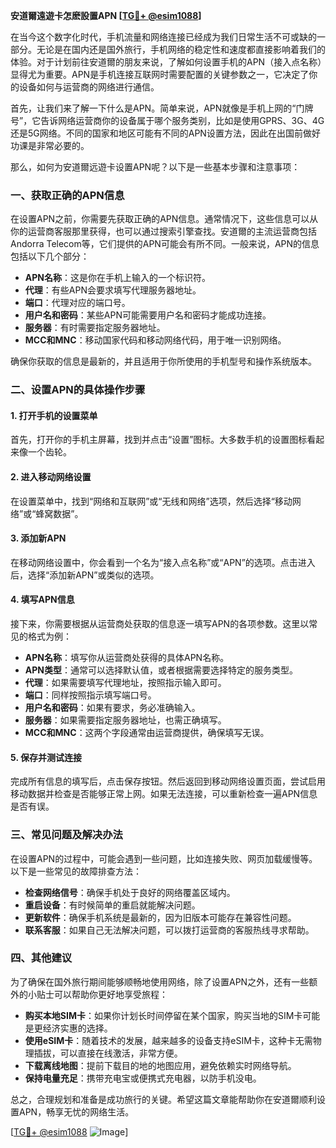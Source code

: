 **安道爾遠遊卡怎麽設置APN [[TG💪+ @esim1088](https://t.me/s/esim1088)]**

在当今这个数字化时代，手机流量和网络连接已经成为我们日常生活不可或缺的一部分。无论是在国内还是国外旅行，手机网络的稳定性和速度都直接影响着我们的体验。对于计划前往安道爾的朋友来说，了解如何设置手机的APN（接入点名称）显得尤为重要。APN是手机连接互联网时需要配置的关键参数之一，它决定了你的设备如何与运营商的网络进行通信。

首先，让我们来了解一下什么是APN。简单来说，APN就像是手机上网的“门牌号”，它告诉网络运营商你的设备属于哪个服务类别，比如是使用GPRS、3G、4G还是5G网络。不同的国家和地区可能有不同的APN设置方法，因此在出国前做好功课是非常必要的。

那么，如何为安道爾远遊卡设置APN呢？以下是一些基本步骤和注意事项：

### 一、获取正确的APN信息

在设置APN之前，你需要先获取正确的APN信息。通常情况下，这些信息可以从你的运营商客服那里获得，也可以通过搜索引擎查找。安道爾的主流运营商包括Andorra Telecom等，它们提供的APN可能会有所不同。一般来说，APN的信息包括以下几个部分：

- **APN名称**：这是你在手机上输入的一个标识符。
- **代理**：有些APN会要求填写代理服务器地址。
- **端口**：代理对应的端口号。
- **用户名和密码**：某些APN可能需要用户名和密码才能成功连接。
- **服务器**：有时需要指定服务器地址。
- **MCC和MNC**：移动国家代码和移动网络代码，用于唯一识别网络。

确保你获取的信息是最新的，并且适用于你所使用的手机型号和操作系统版本。

### 二、设置APN的具体操作步骤

#### 1. 打开手机的设置菜单

首先，打开你的手机主屏幕，找到并点击“设置”图标。大多数手机的设置图标看起来像一个齿轮。

#### 2. 进入移动网络设置

在设置菜单中，找到“网络和互联网”或“无线和网络”选项，然后选择“移动网络”或“蜂窝数据”。

#### 3. 添加新APN

在移动网络设置中，你会看到一个名为“接入点名称”或“APN”的选项。点击进入后，选择“添加新APN”或类似的选项。

#### 4. 填写APN信息

接下来，你需要根据从运营商处获取的信息逐一填写APN的各项参数。这里以常见的格式为例：

- **APN名称**：填写你从运营商处获得的具体APN名称。
- **APN类型**：通常可以选择默认值，或者根据需要选择特定的服务类型。
- **代理**：如果需要填写代理地址，按照指示输入即可。
- **端口**：同样按照指示填写端口号。
- **用户名和密码**：如果有要求，务必准确输入。
- **服务器**：如果需要指定服务器地址，也需正确填写。
- **MCC和MNC**：这两个字段通常由运营商提供，确保填写无误。

#### 5. 保存并测试连接

完成所有信息的填写后，点击保存按钮。然后返回到移动网络设置页面，尝试启用移动数据并检查是否能够正常上网。如果无法连接，可以重新检查一遍APN信息是否有误。

### 三、常见问题及解决办法

在设置APN的过程中，可能会遇到一些问题，比如连接失败、网页加载缓慢等。以下是一些常见的故障排查方法：

- **检查网络信号**：确保手机处于良好的网络覆盖区域内。
- **重启设备**：有时候简单的重启就能解决问题。
- **更新软件**：确保手机系统是最新的，因为旧版本可能存在兼容性问题。
- **联系客服**：如果自己无法解决问题，可以拨打运营商的客服热线寻求帮助。

### 四、其他建议

为了确保在国外旅行期间能够顺畅地使用网络，除了设置APN之外，还有一些额外的小贴士可以帮助你更好地享受旅程：

- **购买本地SIM卡**：如果你计划长时间停留在某个国家，购买当地的SIM卡可能是更经济实惠的选择。
- **使用eSIM卡**：随着技术的发展，越来越多的设备支持eSIM卡，这种卡无需物理插拔，可以直接在线激活，非常方便。
- **下载离线地图**：提前下载目的地的地图应用，避免依赖实时网络导航。
- **保持电量充足**：携带充电宝或便携式充电器，以防手机没电。

总之，合理规划和准备是成功旅行的关键。希望这篇文章能帮助你在安道爾顺利设置APN，畅享无忧的网络生活。

[[TG💪+ @esim1088](https://t.me/s/esim1088) ![Image](https://i.postimg.cc/4NQfJmqS/Snipaste-2025-05-13-00-14-12.png)]